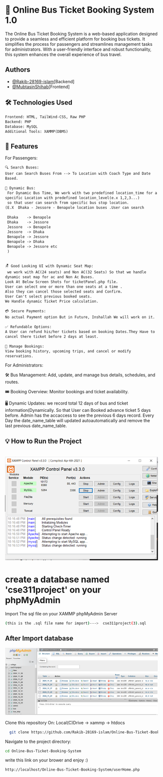 
# 🚌 Online Bus Ticket Booking System 1.0


The Online Bus Ticket Booking System is a web-based application designed to provide a seamless and efficient platform for booking bus tickets. It simplifies the process for passengers and streamlines management tasks for administrators. With a user-friendly interface and robust functionality, this system enhances the overall experience of bus travel.



 

## Authors

- [@Rakib-28169-islam](https://github.com/Rakib-28169-islam)[Backend]
- [@MubtasinShihab](https://github.com/MubtasinShihab)[Frontend]


## 🛠️ Technologies Used

    Frontend: HTML, TailWind-CSS, Raw PHP
    Backend: PHP
    Database: MySQL 
    Additional Tools: XAMMP(DBMS)
## 🚀 Features
For Passengers:

    🔍 Search Buses:
    User can Search Buses From --> To Location with Coach Type and Date Based.

    🚌 Dynamic Bus:
     For Dynamic Bus Time, We work with two predefined location_time for a specific Location with predefined location_level(e.x 1,2,3...) 
     so that user can search from specific bus stop location.
    (E.X  Dhaka - Jessore - Benapole location buses .User can search

     Dhaka    -> Benapole
     Dhaka    -> Jessore
     Jessore  -> Benapole
     Jessore  -> Dhaka
     Benapole -> Jessore
     Benapole -> Dhaka
     Benapole -> Jessore etc
     )


    🪑 Good Looking UI with Dynamic Seat Map:
     we work with AC(24 seats) and Non AC(32 Seats) So that we handle dynamic seat map for ac and Non Ac Buses.
    Look At Below Screen Shots for ticketPanel.php file. 
    User can select one or more than one seats at a time .
    Also they can cancel those selected seats and Confirm.
    User Can't select previous booked seats.
    We Handle dynamic Ticket Price calculation. 

    💳 Secure Payments: 
    No actual Payment option But in Future, Inshallah We will work on it.

    ✅ Refundable Options:
    A User can refund his/her tickets based on booking Dates.They Have to cancel there ticket before 2 days at least.

    📂 Manage Bookings:
    View booking history, upcoming trips, and cancel or modify reservations.

For Administrators:

🛠️ Bus Management: 
Add, update, and manage bus details, schedules, and routes.

🎟️ Booking Overview:
 Monitor bookings and ticket availability.

🖥️ Dynamic Updates:
 we record total 12 days of bus and ticket information(Dynamically.
 So that User can Booked advance ticket  5 days before.
 Admin has the accaccess to see the previous 6 days record.
 Every Day the date_name_table will updated autoautomatically and remove the last previous date_name_table.
## 💡 How to Run the Project



# ![Open Xammp Like this](./screenshots/S1.png)


# create a database named 'cse311project' on your phpMyAdmin


Import The sql file on your XAMMP phpMyAdmin Server
```bash
(this is the .sql file name for import)--->  cse311project(3).sql
```

## After Import database

![phpMyAdmin Panel](./screenshots/s2.png)




Clone this repository On:
Local(C)Drive -> xammp -> htdocs 

```bash
  git clone https://github.com/Rakib-28169-islam/Online-Bus-Ticket-Booking-System.git
```

Navigate to the project directory:
```bash
cd Online-Bus-Ticket-Booking-System
```


write this link on your brower and enjoy :)
```bash
http://localhost/Online-Bus-Ticket-Booking-System/userHome.php
```

